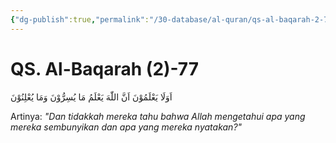 ```yaml
---
{"dg-publish":true,"permalink":"/30-database/al-quran/qs-al-baqarah-2-77/"}
---
```



# QS. Al-Baqarah (2)-77
اَوَلَا يَعْلَمُوْنَ اَنَّ اللّٰهَ يَعْلَمُ مَا يُسِرُّوْنَ وَمَا يُعْلِنُوْنَ

Artinya: *"Dan tidakkah mereka tahu bahwa Allah mengetahui apa yang mereka sembunyikan dan apa yang mereka nyatakan?"*
